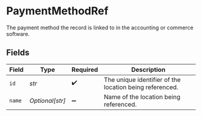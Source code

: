 # PaymentMethodRef

The payment method the record is linked to in the accounting or commerce software.


## Fields

| Field                                                   | Type                                                    | Required                                                | Description                                             |
| ------------------------------------------------------- | ------------------------------------------------------- | ------------------------------------------------------- | ------------------------------------------------------- |
| `id`                                                    | *str*                                                   | :heavy_check_mark:                                      | The unique identifier of the location being referenced. |
| `name`                                                  | *Optional[str]*                                         | :heavy_minus_sign:                                      | Name of the location being referenced.                  |